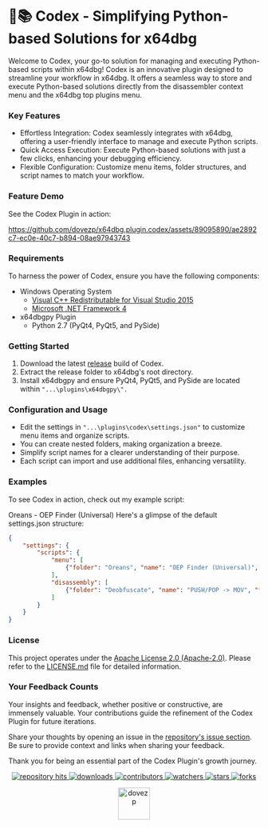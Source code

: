 # 🧩📚 Codex - Simplifying Python-based Solutions for x64dbg
Welcome to Codex, your go-to solution for managing and executing Python-based scripts within x64dbg! Codex is an innovative plugin designed to streamline your workflow in x64dbg. It offers a seamless way to store and execute Python-based solutions directly from the disassembler context menu and the x64dbg top plugins menu.

### Key Features
* Effortless Integration: Codex seamlessly integrates with x64dbg, offering a user-friendly interface to manage and execute Python scripts.
* Quick Access Execution: Execute Python-based solutions with just a few clicks, enhancing your debugging efficiency.
* Flexible Configuration: Customize menu items, folder structures, and script names to match your workflow.

### Feature Demo
See the Codex Plugin in action:

https://github.com/dovezp/x64dbg.plugin.codex/assets/89095890/ae2892c7-ec0e-40c7-b894-08ae97943743

### Requirements
To harness the power of Codex, ensure you have the following components:

* Windows Operating System
    * [Visual C++ Redistributable for Visual Studio 2015](https://www.microsoft.com/en-US/download/details.aspx?id=48145)
    * [Microsoft .NET Framework 4](https://www.microsoft.com/en-US/download/details.aspx?id=17718)
* x64dbgpy Plugin
    * Python 2.7 (PyQt4, PyQt5, and PySide)

### Getting Started
1. Download the latest [release](https://github.com/dovezp/x64dbg.plugin.codex/releases) build of Codex.
2. Extract the release folder to x64dbg's root directory.
3. Install x64dbgpy and ensure PyQt4, PyQt5, and PySide are located within `"...\plugins\x64dbgpy\".`

### Configuration and Usage
* Edit the settings in `"...\plugins\codex\settings.json"` to customize menu items and organize scripts.
* You can create nested folders, making organization a breeze.
* Simplify script names for a clearer understanding of their purpose.
* Each script can import and use additional files, enhancing versatility.

### Examples
To see Codex in action, check out my example script:

Oreans - OEP Finder (Universal)
Here's a glimpse of the default settings.json structure:

```json
{
    "settings": {
        "scripts": {
            "menu": [
                {"folder": "Oreans", "name": "OEP Finder (Universal)", "file": "oreans_oep_finder_uni.py"}
            ],
            "disassembly": [
                {"folder": "Deobfuscate", "name": "PUSH/POP -> MOV", "file": "push_pop.py"}
            ]
        }
    }
}
```

### License
This project operates under the [Apache License 2.0 (Apache-2.0)](https://tldrlegal.com/license/apache-license-2.0-(apache-2.0)). Please refer to the [LICENSE.md](./LICENSE.md) file for detailed information.

### Your Feedback Counts

Your insights and feedback, whether positive or constructive, are immensely valuable. Your contributions guide the refinement of the Codex Plugin for future iterations.

Share your thoughts by opening an issue in the [repository's issue section](https://github.com/dovezp/x64dbg.plugin.codex/issues). Be sure to provide context and links when sharing your feedback.

Thank you for being an essential part of the Codex Plugin's growth journey.

<p align="center">
  <p align="center">
    <a href="https://hits.seeyoufarm.com/api/count/graph/dailyhits.svg?url=https://github.com/dovezp/x64dbg.plugin.codex">
      <img src="https://hits.seeyoufarm.com/api/count/incr/badge.svg?url=https%3A%2F%2Fgithub.com%2Fdovezp%2Fx64dbg.plugin.codex&count_bg=%2379C83D&title_bg=%23555555&icon=&icon_color=%23E7E7E7&title=hits&edge_flat=true" alt="repository hits">
    </a>
    <a href="https://github.com/dovezp/x64dbg.plugin.codex/releases">
      <img src="https://img.shields.io/github/downloads/dovezp/x64dbg.plugin.codex/total?style=flat-square" alt="downloads"/>
    </a>
    <a href="https://github.com/dovezp/x64dbg.plugin.codex/graphs/contributors">
      <img src="https://img.shields.io/github/contributors/dovezp/x64dbg.plugin.codex?style=flat-square" alt="contributors"/>
    </a>
    <a href="https://github.com/dovezp/x64dbg.plugin.codex/watchers">
      <img src="https://img.shields.io/github/watchers/dovezp/x64dbg.plugin.codex?style=flat-square" alt="watchers"/>
    </a>
    <a href="https://github.com/dovezp/x64dbg.plugin.codex/stargazers">
      <img src="https://img.shields.io/github/stars/dovezp/x64dbg.plugin.codex?style=flat-square" alt="stars"/>
    </a>
    <a href="https://github.com/dovezp/x64dbg.plugin.codex/network/members">
      <img src="https://img.shields.io/github/forks/dovezp/x64dbg.plugin.codex?style=flat-square" alt="forks"/>
    </a>
  </p>
</p>

<p align="center">
  <a href="https://github.com/dovezp">
    <img width="64" heigth="64" src="https://avatars.githubusercontent.com/u/89095890" alt="dovezp"/>
  </a>
</p>

